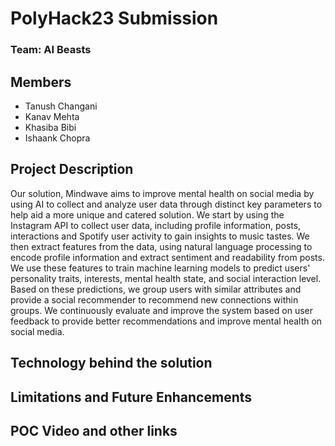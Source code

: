# PolyHack23 Submission

### Team: AI Beasts
## Members
- Tanush Changani
- Kanav Mehta
- Khasiba Bibi
- Ishaank Chopra

## Project Description

Our solution, Mindwave aims to improve mental health on social media by using AI to collect and analyze user data through distinct key parameters to help aid a more unique and catered solution. We start by using the Instagram API to collect user data, including profile information, posts, interactions and Spotify user activity to gain insights to music tastes. We then extract features from the data, using natural language processing to encode profile information and extract sentiment and readability from posts. We use these features to train machine learning models to predict users' personality traits, interests, mental health state, and social interaction level. Based on these predictions, we group users with similar attributes and provide a social recommender to recommend new connections within groups. We continuously evaluate and improve the system based on user feedback to provide better recommendations and improve mental health on social media.

## Technology behind the solution

## Limitations and Future Enhancements

## POC Video and other links
